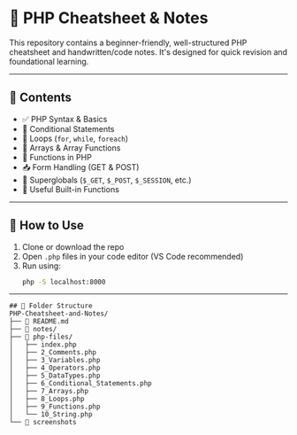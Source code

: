 # 📘 PHP Cheatsheet & Notes

This repository contains a beginner-friendly, well-structured PHP cheatsheet and handwritten/code notes. It's designed for quick revision and foundational learning.

---

## 📂 Contents

- ✅ PHP Syntax & Basics
- 🔄 Conditional Statements
- 🔁 Loops (`for`, `while`, `foreach`)
- 🔢 Arrays & Array Functions
- 🧮 Functions in PHP
- 📥 Form Handling (GET & POST)
- 📌 Superglobals (`$_GET`, `$_POST`, `$_SESSION`, etc.)
- 🧾 Useful Built-in Functions

---

## 🚀 How to Use

1. Clone or download the repo
2. Open `.php` files in your code editor (VS Code recommended)
3. Run using:
   ```bash
   php -S localhost:8000
   
---
```
## 📂 Folder Structure
PHP-Cheatsheet-and-Notes/
├── 📄 README.md
├── 📁 notes/
├── 📁 php-files/
│   ├── index.php
│   ├── 2_Comments.php
│   ├── 3_Variables.php
│   ├── 4_Operators.php
│   ├── 5_DataTypes.php
│   ├── 6_Conditional_Statements.php
│   ├── 7_Arrays.php
│   ├── 8_Loops.php
│   ├── 9_Functions.php
│   └── 10_String.php
└── 📁 screenshots

```
